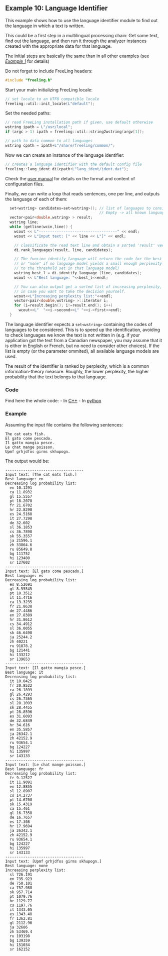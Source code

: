 
## Example 10: Language Identifier

This example shows how to use the language identifier module to find out the language in which a text is written.

This could be a first step in a multilingual processing chain: Get some text, find out the language, and then run it through the analyzer instances created with the appropriate data for that language.

The initial steps are basically the same than in all other examples (see [*Example 1*](example01.md) for details)

Do not forget to include FreeLing headers:
```C++
#include "freeling.h"
```
	
Start your main initializing FreeLing locale:
```C++
// set locale to an UTF8 compatible locale
freeling::util::init_locale(L"default");
```

Set the needed paths:
```C++
// read FreeLing installation path if given, use default otherwise
wstring ipath = L"/usr/local";
if (argc > 1) ipath = freeling::util::string2wstring(argv[1]);

// path to data common to all languages
wstring cpath = ipath+L"/share/freeling/common/";
```

Now we can create an instance of the language identifier:
```C++
// creates a language identifier with the default config file
freeling::lang_ident di(cpath+L"lang_ident/ident.dat");
```  

Check the [user manual](https://talp-upc.gitbooks.io/freeling-user-manual/content/) for details on the format and content of configuration files.

Finally, we can write a loop that reads sentences, one per line, and outputs the language of each of them:
```C++
  set<wstring> candidates=set<wstring>(); // list of languages to consider. 
                                          // Empty -> all known languages
  vector<pair<double,wstring> > result;
  wstring line;
  while (getline(wcin,line)) {
    wcout << L"-----------------------------------" << endl;
    wcout << L"Input text: [" << line << L"]" << endl;

    // classificate the read text line and obtain a sorted 'result' vector <language_code, perplexity>
    di.rank_languages(result, line, candidates);

    // The funcion identify_language will return the code for the best language, 
    // or "none" if no language model yields a small enough perplexity (according
    // to the threshold set in that language model)
    wstring best_l = di.identify_language (line, candidates);
    wcout << L"Best language: "<<best_l<<endl;

    // You can also output get a sorted list of increasing perplexity,
    // in case you want to take the decision yourself.
    wcout<<L"Increasing perplexity list:"<<endl;
    vector<pair<double,wstring> >::iterator i;
    for (i=result.begin(); i!=result.end(); i++)
      wcout<<L"  "<<i->second<<L" "<<i->first<<endl;     
  }
``` 

The language identifier expects a `set<wstring>` containing the codes of languages to be considered. This is to speed up the identification, avoiding to check languages we know the text is not written in (e.g. if your application got the text from a Canadian newspaper, you may assume that it is either in English or French, but no need to consider other choices).
If the list is empty (or the parameter ommited), all available language models are used.

The result of the identifier is ranked by perplexity, which is a common information-theory measure. Roughly, the lower perplexity, the higher probability that the text belongs to that language. 


### Code

Find here the whole code:
    - In [C++](code/example10.cc.md)
    - In [python](code/example10.py.md)


### Example

Assuming the input file contains the following sentences:
``` 
The cat eats fish.
El gato come pescado.
Il gatto mangia pesce.
Le chat mange poisson.
Upmf grhjdfos girms skhupogn.
```

The output would be:
```
-----------------------------------
Input text: [The cat eats fish.]
Best language: en
Decreasing log probability list:
  en 10.1291
  ca 11.8932
  gl 15.5557
  pt 18.2078
  fr 21.6702
  hr 22.8298
  es 24.5168
  it 27.7298
  de 32.602
  sl 36.1853
  cs 36.7898
  sk 55.3557
  ja 21596.1
  zh 33864.6
  ru 85649.8
  bg 111752
  hi 123480
  sr 127602
-----------------------------------
Input text: [El gato come pescado.]
Best language: es
Decreasing log probability list:
  es 8.52691
  gl 8.55545
  pt 10.3512
  it 11.4716
  ca 13.3235
  fr 21.8638
  de 27.4486
  en 27.8389
  hr 31.8612
  cs 34.4912
  sl 36.0055
  sk 46.6498
  ja 25244.2
  zh 40221
  ru 91878.2
  bg 121441
  hi 133212
  sr 139653
-----------------------------------
Input text: [Il gatto mangia pesce.]
Best language: it
Decreasing log probability list:
  it 10.0425
  fr 20.8522
  ca 26.1899
  gl 26.4293
  cs 26.7365
  sl 28.1093
  sk 28.4455
  pt 28.8596
  es 31.6093
  de 32.6849
  hr 34.616
  en 35.5857
  ja 26342.1
  zh 42152.9
  ru 93654.1
  bg 124227
  hi 135997
  sr 143133
-----------------------------------
Input text: [Le chat mange poisson.]
Best language: fr
Decreasing log probability list:
  fr 9.12527
  it 11.9091
  en 12.8855
  sl 12.8907
  cs 14.2737
  pt 14.6708
  sk 15.4319
  ca 15.461
  gl 16.7358
  de 16.7657
  es 17.308
  hr 17.9694
  ja 26342.1
  zh 42152.9
  ru 93654.1
  bg 124227
  hi 135997
  sr 143133
-----------------------------------
Input text: [Upmf grhjdfos girms skhupogn.]
Best language: none
Increasing perplexity list:
  sl 726.191
  en 735.923
  de 750.101
  ca 757.988
  sk 957.714
  pt 1079.76
  hr 1129.77
  cs 1197.76
  it 1343.05
  es 1343.48
  fr 1362.81
  gl 2112.96
  ja 32686
  zh 53469.4
  ru 103198
  bg 139359
  hi 151034
  sr 162152
```


